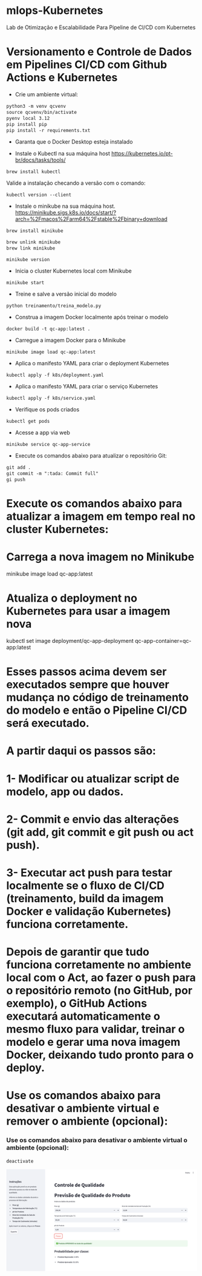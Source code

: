 # mlops-Kubernetes
Lab de Otimização e Escalabilidade Para Pipeline de Cl/CD com Kubernetes


# Versionamento e Controle de Dados em Pipelines CI/CD com Github Actions e Kubernetes

- Crie um ambiente virtual:
````
python3 -m venv qcvenv
source qcvenv/bin/activate
pyenv local 3.12
pip install pip
pip install -r requirements.txt 
````
- Garanta que o Docker Desktop esteja instalado

- Instale o Kubectl na sua máquina host
https://kubernetes.io/pt-br/docs/tasks/tools/
````
brew install kubectl
````
Valide a instalação checando a versão com o comando:
````
kubectl version --client
````

- Instale o minikube na sua máquina host.
https://minikube.sigs.k8s.io/docs/start/?arch=%2Fmacos%2Farm64%2Fstable%2Fbinary+download
````
brew install minikube
````
````
brew unlink minikube
brew link minikube
````
````
minikube version
````
- Inicia o cluster Kubernetes local com Minikube
````
minikube start
````

- Treine e salve a versão inicial do modelo
````
python treinamento/treina_modelo.py
````

- Construa a imagem Docker localmente após treinar o modelo
````
docker build -t qc-app:latest .
````

- Carregue a imagem Docker para o Minikube
````
minikube image load qc-app:latest
````

- Aplica o manifesto YAML para criar o deployment Kubernetes
````
kubectl apply -f k8s/deployment.yaml 
````

- Aplica o manifesto YAML para criar o serviço Kubernetes
````
kubectl apply -f k8s/service.yaml 
````

- Verifique os pods criados
````
kubectl get pods
````

- Acesse a app via web
````
minikube service qc-app-service
````

- Execute os comandos abaixo para atualizar o repositório Git:
````
git add .
git commit -m ":tada: Commit full"
gi push
````

# Execute os comandos abaixo para atualizar a imagem em tempo real no cluster Kubernetes:

# Carrega a nova imagem no Minikube
minikube image load qc-app:latest

# Atualiza o deployment no Kubernetes para usar a imagem nova
kubectl set image deployment/qc-app-deployment qc-app-container=qc-app:latest

# Esses passos acima devem ser executados sempre que houver mudança no código de treinamento do modelo e então o Pipeline CI/CD será executado.

# A partir daqui os passos são:

# 1- Modificar ou atualizar script de modelo, app ou dados.
# 2- Commit e envio das alterações (git add, git commit e git push ou act push).
# 3- Executar act push para testar localmente se o fluxo de CI/CD (treinamento, build da imagem Docker e validação Kubernetes) funciona corretamente.

# Depois de garantir que tudo funciona corretamente no ambiente local com o Act, ao fazer o push para o repositório remoto (no GitHub, por exemplo), o GitHub Actions executará automaticamente o mesmo fluxo para validar, treinar o modelo e gerar uma nova imagem Docker, deixando tudo pronto para o deploy.

# Use os comandos abaixo para desativar o ambiente virtual e remover o ambiente (opcional):

### Use os comandos abaixo para desativar o ambiente virtual o ambiente (opcional):
````
deactivate
````

![App](/images/app.png)


